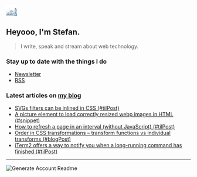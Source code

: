 <img alt width="30" height="30" src="https://raw.githubusercontent.com/stefanjudis/stefanjudis/main/screenshot.png">

## Heyooo, I'm Stefan.

> I write, speak and stream about web technology.

### Stay up to date with the things I do

- [Newsletter](https://www.stefanjudis.com/newsletter/)
- [RSS](https://www.stefanjudis.com/feeds/)

### Latest articles on [my blog](https://www.stefanjudis.com)

<!-- BLOG-POST-LIST:START -->
- [SVGs filters can be inlined in CSS (#tilPost)](https://www.stefanjudis.com/today-i-learned/svgs-filters-can-be-inlined-in-css/)
- [A picture element to load correctly resized webp images in HTML (#snippet)](https://www.stefanjudis.com/snippets/a-picture-element-to-load-correctly-resized-webp-images-in-html/)
- [How to refresh a page in an interval (without JavaScript) (#tilPost)](https://www.stefanjudis.com/today-i-learned/how-to-refresh-a-page-in-an-interval-without-javascript/)
- [Order in CSS transformations – transform functions vs individual transforms (#blogPost)](https://www.stefanjudis.com/blog/order-in-css-transformation-transform-functions-vs-individual-transforms/)
- [iTerm2 offers a way to notify you when a long-running command has finished (#tilPost)](https://www.stefanjudis.com/today-i-learned/iterm2-offers-a-way-to-notify-you-when-a-long-running-command-has-finished/)
<!-- BLOG-POST-LIST:END -->

---

![Generate Account Readme](https://github.com/stefanjudis/stefanjudis/workflows/Generate%20Account%20Readme/badge.svg)
